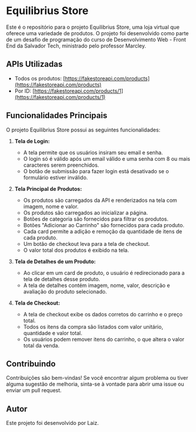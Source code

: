 # Equilibrius Store

Este é o repositório para o projeto Equilibrius Store, uma loja virtual que oferece uma variedade de produtos. 
O projeto foi desenvolvido como parte de um desafio de programação do curso de Desenvolvimento Web - Front End da Salvador Tech, ministrado pelo professor Marcley.

## APIs Utilizadas

- Todos os produtos: [https://fakestoreapi.com/products](https://fakestoreapi.com/products)
- Por ID: [https://fakestoreapi.com/products/1](https://fakestoreapi.com/products/1)

## Funcionalidades Principais

O projeto Equilibrius Store possui as seguintes funcionalidades:

1. **Tela de Login:**
   - A tela permite que os usuários insiram seu email e senha.
   - O login só é válido após um email válido e uma senha com 8 ou mais caracteres serem preenchidos.
   - O botão de submissão para fazer login está desativado se o formulário estiver inválido.

2. **Tela Principal de Produtos:**
   - Os produtos são carregados da API e renderizados na tela com imagem, nome e valor.
   - Os produtos são carregados ao inicializar a página.
   - Botões de categoria são fornecidos para filtrar os produtos.
   - Botões "Adicionar ao Carrinho" são fornecidos para cada produto.
   - Cada card permite a adição e remoção da quantidade de itens de cada produto.
   - Um botão de checkout leva para a tela de checkout.
   - O valor total dos produtos é exibido na tela.

3. **Tela de Detalhes de um Produto:**
   - Ao clicar em um card de produto, o usuário é redirecionado para a tela de detalhes desse produto.
   - A tela de detalhes contém imagem, nome, valor, descrição e avaliação do produto selecionado.

4. **Tela de Checkout:**
   - A tela de checkout exibe os dados corretos do carrinho e o preço total.
   - Todos os itens da compra são listados com valor unitário, quantidade e valor total.
   - Os usuários podem remover itens do carrinho, o que altera o valor total da venda.

## Contribuindo

Contribuições são bem-vindas! Se você encontrar algum problema ou tiver alguma sugestão de melhoria, sinta-se à vontade para abrir uma issue ou enviar um pull request.

## Autor

Este projeto foi desenvolvido por Laiz.

